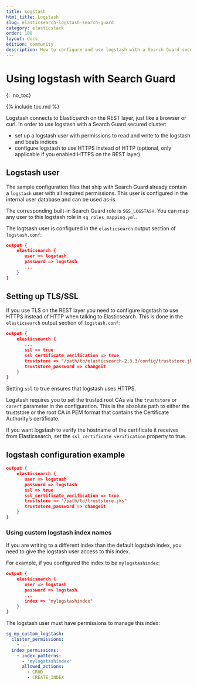 ```yaml
---
title: Logstash
html_title: Logstash
slug: elasticsearch-logstash-search-guard
category: elasticstack
order: 100
layout: docs
edition: community
description: How to configure and use logstash with a Search Guard secured cluster.
---
```

<!---
Copyright 2019 floragunn GmbH
-->

# Using logstash with Search Guard
{: .no_toc}

{% include toc.md %}

Logstash connects to Elasticserch on the REST layer, just like a browser or curl. In order to use logstash with a Search Guard secured cluster:

* set up a logstash user with permissions to read and write to the logstash and beats indices
* configure logstash to use HTTPS instead of HTTP (optional, only applicable if you enabled HTTPS on the REST layer).

## Logstash user

The sample configuration files that ship with Search Guard already contain a `logstash` user with all required permissions. This user is configured in the internal user database and can be used as-is.

The corresponding built-in Search Guard role is `SGS_LOGSTASH`. You can map any user to this logstash role in `sg_roles_mapping.yml`.


The logtsash user is configured in the `elasticsearch` output section of `logstash.conf`:

```json
output {
    elasticsearch {
       user => logstash
       password => logstash
       ...
    }
}
```

## Setting up TLS/SSL

If you use TLS on the REST layer you need to configure logstash to use HTTPS instead of HTTP when talking to Elasticsearch. This is done in the `elasticsearch` output section of `logstash.conf`:

```json
output {
    elasticsearch {
       ...
       ssl => true
       ssl_certificate_verification => true
       truststore => "/path/to/elasticsearch-2.3.3/config/truststore.jks"
       truststore_password => changeit
    }
}
```

Setting `ssl` to true ensures that logstash uses HTTPS.

Logstash requires you to set the trusted root CAs via the `truststore` or `cacert` parameter in the configuration. This is the absolute path to either the truststore or the root CA in PEM format that contains the Certificate Authority’s certificate.

If you want logstash to verify the hostname of the certificate it receives from Elasticsearch, set the `ssl_certificate_verification` property to true. 

## logstash configuration example


```json
output {
    elasticsearch {
       user => logstash
       password => logstash
       ssl => true
       ssl_certificate_verification => true
       truststore => "/path/to/truststore.jks"
       truststore_password => changeit
    }
}
```

### Using custom logstash index names

If you are writing to a different index than the default logstash index, you need to give the logstash user access to this index.

For example, if you configured the index to be `mylogstashindex`: 

```json
output {
    elasticsearch {
       user => logstash
       password => logstash
       ...
       index => "mylogstashindex"
    }
}
```

The logstash user must have permissions to manage this index:

```yaml
sg_my_custom_logstash:
  cluster_permissions:
    - ...
  index_permissions:
    - index_patterns:
      - 'mylogstashindex'
      allowed_actions:
        - CRUD
        - CREATE_INDEX
```
